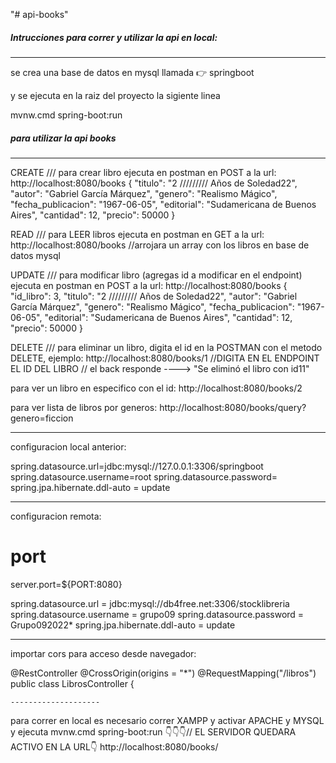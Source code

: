 "# api-books"

##### Intrucciones para correr y utilizar la api en local:

---

se crea una base de datos en mysql llamada 👉 springboot

y se ejecuta en la raiz del proyecto la sigiente linea

mvnw.cmd spring-boot:run

##### para utilizar la api books

---

CREATE /// para crear libro ejecuta en postman en POST a la url: http://localhost:8080/books
{
"titulo": "2 ///////// Años de Soledad22",
"autor": "Gabriel García Márquez",
"genero": "Realismo Mágico",
"fecha_publicacion": "1967-06-05",
"editorial": "Sudamericana de Buenos Aires",
"cantidad": 12,
"precio": 50000
}

READ /// para LEER libros ejecuta en postman en GET a la url: http://localhost:8080/books
//arrojara un array con los libros en base de datos mysql

UPDATE /// para modificar libro (agregas id a modificar en el endpoint) ejecuta en postman en POST a la url: http://localhost:8080/books
{
"id_libro": 3,
"titulo": "2 ///////// Años de Soledad22",
"autor": "Gabriel García Márquez",
"genero": "Realismo Mágico",
"fecha_publicacion": "1967-06-05",
"editorial": "Sudamericana de Buenos Aires",
"cantidad": 12,
"precio": 50000
}

DELETE /// para eliminar un libro, digita el id en la POSTMAN con el metodo DELETE, ejemplo: http://localhost:8080/books/1
//DIGITA EN EL ENDPOINT EL ID DEL LIBRO
// el back responde ----> "Se eliminó el libro con id11"

para ver un libro en especifico con el id: http://localhost:8080/books/2

para ver lista de libros por generos: http://localhost:8080/books/query?genero=ficcion

---

configuracion local anterior:

spring.datasource.url=jdbc:mysql://127.0.0.1:3306/springboot
spring.datasource.username=root
spring.datasource.password=
spring.jpa.hibernate.ddl-auto = update

---

configuracion remota:

# port

server.port=${PORT:8080}

spring.datasource.url = jdbc:mysql://db4free.net:3306/stocklibreria
spring.datasource.username = grupo09
spring.datasource.password = Grupo092022\*
spring.jpa.hibernate.ddl-auto = update

---

importar cors para acceso desde navegador:

@RestController
@CrossOrigin(origins = "\*")
@RequestMapping("/libros")
public class LibrosController {

    --------------------

para correr en local es necesario correr XAMPP y activar APACHE y MYSQL
y ejecuta
mvnw.cmd spring-boot:run
👇👇👇// EL SERVIDOR QUEDARA ACTIVO EN LA URL👇
http://localhost:8080/books/

